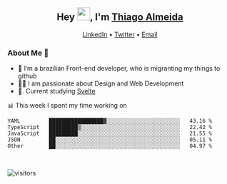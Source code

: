 

<h2 align="center">Hey <img src="https://github.com/TheDudeThatCode/TheDudeThatCode/blob/master/Assets/Hi.gif" width="29px">, I'm <a href="https://www.linkedin.com/in/thiago-almeida-69785569/">Thiago Almeida</a></h2>
<p align="center">
  <a href="https://www.linkedin.com/in/thiago-almeida-69785569/">LinkedIn</a> •
  <a href="https://twitter.com/thiagoloal">Twitter</a> •
  <a href="mailto:thiagoloal@gmail.com">Email</a>
</p>

### About Me 🚀
- 🌱  I’m a brazilian Front-end developer, who is migranting my things to github</br>
- 👨‍💻  I am passionate about Design and Web Development</br>
- 📖. Current studying [Svelte](https://svelte.dev/)

<!-- ![Thiago Almeida github stats](https://github-readme-stats.vercel.app/api?username=thiagoloal&show_icons=true&hide_border=true)&nbsp;&nbsp; -->

📊 This week I spent my time working on
<!--START_SECTION:waka-->
```text
YAML         █████████████████▓░░░░░░░░░░░░░░░░░░░░░░░   43.16 % 
TypeScript   █████████▒░░░░░░░░░░░░░░░░░░░░░░░░░░░░░░░   22.42 % 
JavaScript   █████████░░░░░░░░░░░░░░░░░░░░░░░░░░░░░░░░   21.55 % 
JSON         ██░░░░░░░░░░░░░░░░░░░░░░░░░░░░░░░░░░░░░░░   05.11 % 
Other        ██░░░░░░░░░░░░░░░░░░░░░░░░░░░░░░░░░░░░░░░   04.97 % 
```
<!--END_SECTION:waka-->

<br />

![visitors](https://visitor-badge.laobi.icu/badge?page_id=thiagoloal.thiagoloal)
